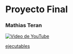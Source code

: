 ﻿# Proyecto Final

### Mathias Teran 

[![Video de YouTube](https://img.youtube.com/vi/Q5w3-aoZETM/0.jpg)](https://youtu.be/Q5w3-aoZETM)

[ejecutables](https://epnecuador-my.sharepoint.com/:f:/g/personal/mathias_teran_epn_edu_ec/EtyhtCjOK8JEhd_yN3pqo1QBLL9n59U_RNhSkCzsP9Hg_A?e=jCwVr6)
